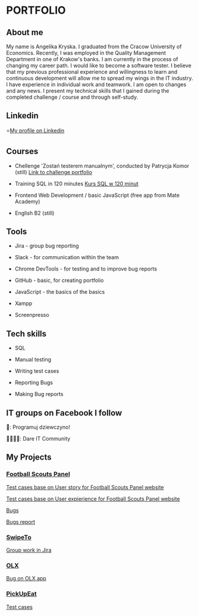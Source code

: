 # PORTFOLIO

## About me

My name is Angelika Kryska. I graduated from the Cracow University of Economics. Recently, I was employed in the Quality Management Department in one of Krakow's banks. I am currently in the process of changing my career path. I would like to become a software tester. I believe that my previous professional experience and willingness to learn and continuous development will allow me to spread my wings in the IT industry. I have experience in individual work and teamwork. I am open to changes and any news. I present my technical skills that I gained during the completed challenge / course and through self-study.

## Linkedin

⭐[My profile on Linkedin](https://www.linkedin.com/in/angelika-barbara-07925a7a/)

## Courses

* Chellenge 'Zostań testerem manualnym', conducted by Patrycja Komor (still) [Link to challenge portfolio](https://github.com/ANGKRY/challenge_portfolio_Angelika)

* Training SQL in 120 minutes [Kurs SQL w 120 minut](www.kursysql.pl/szkolenie-sql-w-120-minut/)

* Frontend Web Development / basic JavaScript (free app from Mate Academy)

* English B2 (still)

## Tools

* Jira - group bug reporting 

* Slack - for communication within the team

* Chrome DevTools - for testing and to improve bug reports

* GitHub - basic, for creating portfolio

* JavaScript - the basics of the basics

* Xampp 

* Screenpresso

## Tech skills

* SQL 

* Manual testing
 
* Writing test cases

* Reporting Bugs

* Making Bug reports

## IT groups on Facebook I follow

👧: Programuj dziewczyno!

👨‍👩‍👧‍👦: Dare IT Community

## My Projects

### [Football Scouts Panel](https://scouts-test.futbolkolektyw.pl/pl)

[Test cases base on User story for Football Scouts Panel website](https://docs.google.com/spreadsheets/d/1nj29FupjcOu1rnDOw2KjLS-ICXrpnYi3P9NKVSt8oFw/edit#gid=0)

[Test cases base on User expierience for Football Scouts Panel website](https://docs.google.com/spreadsheets/d/131yd2nYajoGlCBeDk5eO_olVVewJm-YwyJhoZn56tKs/edit#gid=0)

[Bugs](https://docs.google.com/spreadsheets/d/1yk2sd5-TrRxMyD8aUxhAUdKQwpo0XNFtybqBk7czpQc/edit#gid=0)

[Bugs report](https://docs.google.com/presentation/d/1YkQ3vwqDQJXcEG9K5xzUtg-iYolldZOJ/edit?usp=share_link&ouid=116269363705844167593&rtpof=true&sd=true)

### [SwipeTo](https://swipeto.pl/?utm_source=SEM&utm_medium=CPC&utm_term=ogolne&utm_content=txt&utm_campaign=SwipeTO_zima_2023&gclid=Cj0KCQiAutyfBhCMARIsAMgcRJQ12xiDSQ5PJbUyGQZmlRcx0-yKAyM5ThstOmVslCmNkYuqm7waA_EaAuA5EALw_wcB)

[Group work in Jira](https://challangedareit.atlassian.net/jira/software/projects/CHAL/boards/1)

### [OLX](https://www.olx.pl/) 

[Bug on OLX app](https://docs.google.com/spreadsheets/d/1bAqjko-hBOIW7fudtsWaxG0IGbjl9IARJmoZzjYMw_U/edit#gid=0)

### [PickUpEat](https://pickeatup.io)

[Test cases](https://docs.google.com/spreadsheets/d/1syBFhG4C7qPP1Y_xCBwWt0g7E3WA1kY2ih22RPAT3Wo/edit#gid=0)


